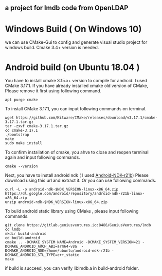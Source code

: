 ## a project for lmdb code from OpenLDAP
# Windows Build ( On Windows 10)
we can use CMake-Gui to config and generate visual studio project for windows build.
Cmake 3.4+ version is needed.
# Android build (on Ubuntu 18.04 )
You have to install cmake 3.15.x+ version to compile for android.
I used CMake 3.17.1. If you have already installed cmake old version of CMake, Please remove it first using following command.

	apt purge cmake
	
To install CMake 3.17.1, you can input following commands on terminal.
	
	wget https://github.com/Kitware/CMake/releases/download/v3.17.1/cmake-3.17.1.tar.gz
	tar -zxvf cmake-3.17.1.tar.gz
	cd cmake-3.17.1
	./bootstrap
	make
	sudo make install
	
To confirm installation of cmake, you ahve to close and reopen terminal again and input following commands.
	
	cmake --version
	
Next, you have to install android ndk ( I used [Android-NDK-r21b](https://dl.google.com/android/repository/android-ndk-r21b-linux-x86_64.zip))
Please download using this url and extract it. 
Or you can use following commands.

	curl -L -o android-ndk-$NDK_VERSION-linux-x86_64.zip https://dl.google.com/android/repository/android-ndk-r21b-linux-x86_64.zip
	unzip android-ndk-$NDK_VERSION-linux-x86_64.zip

To build android static library using CMake , please input following commands.

	git clone https://gitlab.geniusventures.io:8486/GeniusVentures/lmdb
	cd lmdb
	mkdir build-android
	cd build-android
	cmake .. -DCMAKE_SYSTEM_NAME=Android -DCMAKE_SYSTEM_VERSION=21 -DCMAKE_ANDROID_ARCH_ABI=arm64-v8a  -DCMAKE_ANDROID_NDK=/home/ubuntu/android-ndk-r21b -DCMAKE_ANDROID_STL_TYPE=c++_static
	make

if build is succeed, you can verify liblmdb.a in build-android folder.

	
	 
	 
	
	